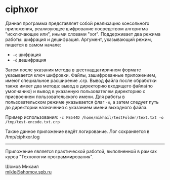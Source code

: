 # ciphxor  


Данная программа представляет собой реализацию консольного приложения, реализующее шифрование посредством алгоритма "исключающее или", иными словами "xor".
Поддерживает два режима работы: шифрация и дешифрация. Аргумент, указывающий режим, пишется в самом начале:
- `-с`		шифрация
- `-d`		дешифрация

Затем после указания метода в шестнадцатиричном формате указывается ключ шифровки.
Файлы, зашифрованные приложением, имеют специальное расширение .crp.
Вывод файла после обработки также имеет два метода: вывод в директорию входящего файла(по умолчанию) и вывод в указанную пользователем директорию с присвоением пользовательского имени. Для работы в пользовательском режиме указывается флаг `-o`, а затем следует путь до директории назначения с указанием имени выходного файла.

Пример использования:
`-c FE544D /home/mikhail/testFolder/text.txt -o /tmp/test-encode.txt.crp`

Также данное приложение ведёт логирование. Лог сохраняется в /tmp/ciphxor.log


------------

Приложение является практической работой, выполненной в рамках курса "Технологии программирования".

Шомов Михаил  
mikle@shomov.spb.ru